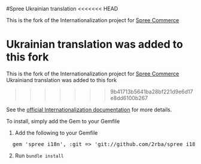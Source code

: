 #Spree Ukrainian translation
<<<<<<< HEAD

This is the fork of the Internationalization project for [Spree Commerce](http://spreecommerce.com/)

Ukrainian translation was added to this fork
=======

This is the fork of the Internationalization project for [Spree Commerce](http://spreecommerce.com/)
Ukrainiand translation was added to this fork
>>>>>>> 9b41713b5641ba28bf221d9e6d17e8dd6100b267

See the [official Internationalization documentation](http://guides.spreecommerce.com/i18n.html) for more details.

To install, simply add the Gem to your Gemfile


1. Add the following to your Gemfile
<pre>
  gem 'spree_i18n', :git => 'git://github.com/2rba/spree_i18n.git'
</pre>
2. Run `bundle install`
